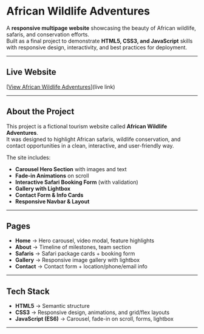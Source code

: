 #  African Wildlife Adventures 

A **responsive multipage website** showcasing the beauty of African wildlife, safaris, and conservation efforts.  
Built as a final project to demonstrate **HTML5, CSS3, and JavaScript** skills with responsive design, interactivity, and best practices for deployment.

---

##  Live Website
[[View African Wildlife Adventures](https://plp-webtechnologies-classroom-july2-khaki.vercel.app/)](live link)

---

##  About the Project
This project is a fictional tourism website called **African Wildlife Adventures**.  
It was designed to highlight African safaris, wildlife conservation, and contact opportunities in a clean, interactive, and user-friendly way.  

The site includes:
-  **Carousel Hero Section** with images and text  
-  **Fade-in Animations** on scroll  
-  **Interactive Safari Booking Form** (with validation)  
-  **Gallery with Lightbox**  
-  **Contact Form & Info Cards**  
-  **Responsive Navbar & Layout**  

---

##  Pages
- **Home** → Hero carousel, video modal, feature highlights  
- **About** → Timeline of milestones, team section  
- **Safaris** → Safari package cards + booking form  
- **Gallery** → Responsive image gallery with lightbox  
- **Contact** → Contact form + location/phone/email info  

---

##  Tech Stack
- **HTML5** → Semantic structure  
- **CSS3** → Responsive design, animations, and grid/flex layouts  
- **JavaScript (ES6)** → Carousel, fade-in on scroll, forms, lightbox  

---
